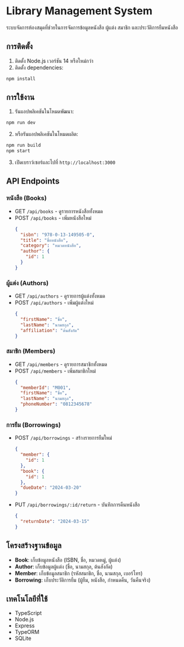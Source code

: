 # Library Management System

ระบบจัดการห้องสมุดที่ช่วยในการจัดการข้อมูลหนังสือ ผู้แต่ง สมาชิก และประวัติการยืมหนังสือ

## การติดตั้ง

1. ติดตั้ง Node.js เวอร์ชัน 14 หรือใหม่กว่า
2. ติดตั้ง dependencies:
```bash
npm install
```

## การใช้งาน

1. รันแอปพลิเคชันในโหมดพัฒนา:
```bash
npm run dev
```

2. หรือรันแอปพลิเคชันในโหมดผลิต:
```bash
npm run build
npm start
```

3. เปิดเบราว์เซอร์และไปที่ `http://localhost:3000`

## API Endpoints

### หนังสือ (Books)
- GET `/api/books` - ดูรายการหนังสือทั้งหมด
- POST `/api/books` - เพิ่มหนังสือใหม่
  ```json
  {
    "isbn": "978-0-13-149505-0",
    "title": "ชื่อหนังสือ",
    "category": "หมวดหนังสือ",
    "author": {
      "id": 1
    }
  }
  ```

### ผู้แต่ง (Authors)
- GET `/api/authors` - ดูรายการผู้แต่งทั้งหมด
- POST `/api/authors` - เพิ่มผู้แต่งใหม่
  ```json
  {
    "firstName": "ชื่อ",
    "lastName": "นามสกุล",
    "affiliation": "ต้นสังกัด"
  }
  ```

### สมาชิก (Members)
- GET `/api/members` - ดูรายการสมาชิกทั้งหมด
- POST `/api/members` - เพิ่มสมาชิกใหม่
  ```json
  {
    "memberId": "M001",
    "firstName": "ชื่อ",
    "lastName": "นามสกุล",
    "phoneNumber": "0812345678"
  }
  ```

### การยืม (Borrowings)
- POST `/api/borrowings` - สร้างรายการยืมใหม่
  ```json
  {
    "member": {
      "id": 1
    },
    "book": {
      "id": 1
    },
    "dueDate": "2024-03-20"
  }
  ```
- PUT `/api/borrowings/:id/return` - บันทึกการคืนหนังสือ
  ```json
  {
    "returnDate": "2024-03-15"
  }
  ```

## โครงสร้างฐานข้อมูล

- **Book**: เก็บข้อมูลหนังสือ (ISBN, ชื่อ, หมวดหมู่, ผู้แต่ง)
- **Author**: เก็บข้อมูลผู้แต่ง (ชื่อ, นามสกุล, ต้นสังกัด)
- **Member**: เก็บข้อมูลสมาชิก (รหัสสมาชิก, ชื่อ, นามสกุล, เบอร์โทร)
- **Borrowing**: เก็บประวัติการยืม (ผู้ยืม, หนังสือ, กำหนดคืน, วันคืนจริง)

## เทคโนโลยีที่ใช้

- TypeScript
- Node.js
- Express
- TypeORM
- SQLite